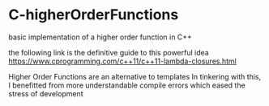 # C-higherOrderFunctions
basic implementation of a higher order function in C++

the following link is the definitive guide to this powerful idea
https://www.cprogramming.com/c++11/c++11-lambda-closures.html

Higher Order Functions are an alternative to templates
In tinkering with this, I benefitted from more understandable compile errors which eased the stress of development
